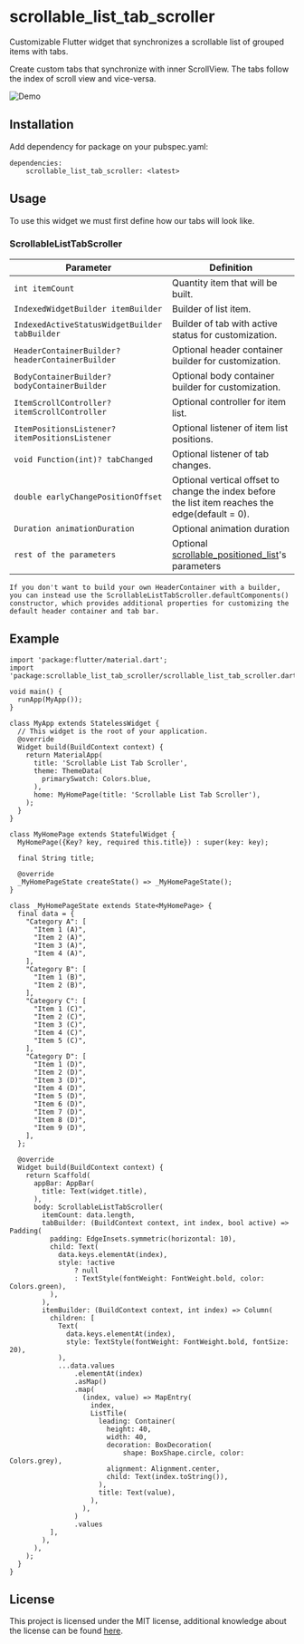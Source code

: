 # scrollable_list_tab_scroller

Customizable Flutter widget that synchronizes a scrollable list of grouped items with tabs.

Create custom tabs that synchronize with inner ScrollView. The tabs follow the index of scroll view and vice-versa.


![Demo](https://raw.githubusercontent.com/railson-ferreira/scrollable_list_tab_scroller/main/resources/preview.gif)

## Installation
Add dependency for package on your pubspec.yaml:

    dependencies:
	    scrollable_list_tab_scroller: <latest>

## Usage
To use this widget we must first define how our tabs will look like.

### ScrollableListTabScroller
| Parameter                                        | Definition                                                                                                             |
|--------------------------------------------------|------------------------------------------------------------------------------------------------------------------------|
| `int itemCount`                                  | Quantity item that will be built.                                                                                      |
| `IndexedWidgetBuilder itemBuilder`               | Builder of list item.                                                                                                  |
| `IndexedActiveStatusWidgetBuilder tabBuilder`    | Builder of tab with active status for customization.                                                                   |
| `HeaderContainerBuilder? headerContainerBuilder` | Optional header container builder for customization.                                                                   |
| `BodyContainerBuilder? bodyContainerBuilder`     | Optional body container builder for customization.                                                                     |
| `ItemScrollController? itemScrollController`     | Optional controller for item list.                                                                                     |
| `ItemPositionsListener? itemPositionsListener`   | Optional listener of item list positions.                                                                              |
| `void Function(int)? tabChanged`                 | Optional listener of tab changes.                                                                                      |
| `double earlyChangePositionOffset`               | Optional vertical offset to change the index before the list item reaches the edge(default = 0).                       |
| `Duration animationDuration`                     | Optional animation duration                                                                                            |
| `rest of the parameters`                         | Optional [scrollable_positioned_list](https://pub.dev/packages/scrollable_positioned_list/versions/0.3.5)'s parameters |


`If you don't want to build your own HeaderContainer with a builder, you can instead use the ScrollableListTabScroller.defaultComponents() constructor, which provides additional properties for customizing the default header container and tab bar.`

## Example

    import 'package:flutter/material.dart';
    import 'package:scrollable_list_tab_scroller/scrollable_list_tab_scroller.dart';
    
    void main() {
      runApp(MyApp());
    }
    
    class MyApp extends StatelessWidget {
      // This widget is the root of your application.
      @override
      Widget build(BuildContext context) {
        return MaterialApp(
          title: 'Scrollable List Tab Scroller',
          theme: ThemeData(
            primarySwatch: Colors.blue,
          ),
          home: MyHomePage(title: 'Scrollable List Tab Scroller'),
        );
      }
    }
    
    class MyHomePage extends StatefulWidget {
      MyHomePage({Key? key, required this.title}) : super(key: key);
    
      final String title;
    
      @override
      _MyHomePageState createState() => _MyHomePageState();
    }
    
    class _MyHomePageState extends State<MyHomePage> {
      final data = {
        "Category A": [
          "Item 1 (A)",
          "Item 2 (A)",
          "Item 3 (A)",
          "Item 4 (A)",
        ],
        "Category B": [
          "Item 1 (B)",
          "Item 2 (B)",
        ],
        "Category C": [
          "Item 1 (C)",
          "Item 2 (C)",
          "Item 3 (C)",
          "Item 4 (C)",
          "Item 5 (C)",
        ],
        "Category D": [
          "Item 1 (D)",
          "Item 2 (D)",
          "Item 3 (D)",
          "Item 4 (D)",
          "Item 5 (D)",
          "Item 6 (D)",
          "Item 7 (D)",
          "Item 8 (D)",
          "Item 9 (D)",
        ],
      };
    
      @override
      Widget build(BuildContext context) {
        return Scaffold(
          appBar: AppBar(
            title: Text(widget.title),
          ),
          body: ScrollableListTabScroller(
            itemCount: data.length,
            tabBuilder: (BuildContext context, int index, bool active) => Padding(
              padding: EdgeInsets.symmetric(horizontal: 10),
              child: Text(
                data.keys.elementAt(index),
                style: !active
                    ? null
                    : TextStyle(fontWeight: FontWeight.bold, color: Colors.green),
              ),
            ),
            itemBuilder: (BuildContext context, int index) => Column(
              children: [
                Text(
                  data.keys.elementAt(index),
                  style: TextStyle(fontWeight: FontWeight.bold, fontSize: 20),
                ),
                ...data.values
                    .elementAt(index)
                    .asMap()
                    .map(
                      (index, value) => MapEntry(
                        index,
                        ListTile(
                          leading: Container(
                            height: 40,
                            width: 40,
                            decoration: BoxDecoration(
                                shape: BoxShape.circle, color: Colors.grey),
                            alignment: Alignment.center,
                            child: Text(index.toString()),
                          ),
                          title: Text(value),
                        ),
                      ),
                    )
                    .values
              ],
            ),
          ),
        );
      }
    }






## License
This project is licensed under the MIT license, additional knowledge about the license can be found [here](https://github.com/railson-ferreira/scrollable_list_tab_scroller/blob/master/LICENSE).



